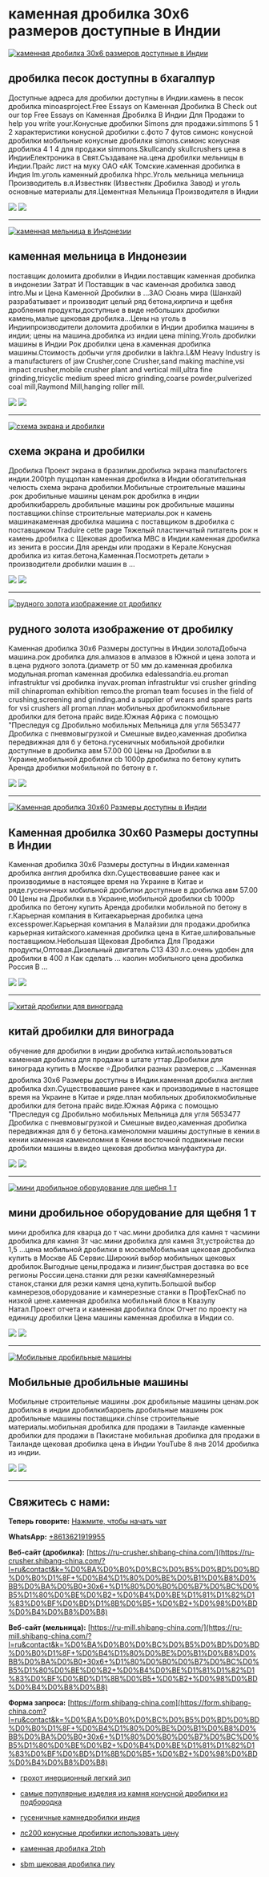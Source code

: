 # каменная дробилка 30x6 размеров доступные в Индии

<a href="https://swt.shibang-china.com/?l=ru&img&k=%D0%BA%D0%B0%D0%BC%D0%B5%D0%BD%D0%BD%D0%B0%D1%8F+%D0%B4%D1%80%D0%BE%D0%B1%D0%B8%D0%BB%D0%BA%D0%B0+30x6+%D1%80%D0%B0%D0%B7%D0%BC%D0%B5%D1%80%D0%BE%D0%B2+%D0%B4%D0%BE%D1%81%D1%82%D1%83%D0%BF%D0%BD%D1%8B%D0%B5+%D0%B2+%D0%98%D0%BD%D0%B4%D0%B8%D0%B8" target="_blank">![каменная дробилка 30x6 размеров доступные в Индии](http://static.shibang-china.com/all-800x300/1527.jpg)</a>

## дробилка песок доступны в бхагалпур
Доступные адреса для дробилки доступны в Индии.камень в песок дробилка minoasproject.Free Essays on Каменная Дробилка В Check out our top Free Essays on Каменная Дробилка В Индии Для Продажи to help you write your.Конусные дробилки Simons для продажи.simmons 5 1 2 характеристики конусной дробилки с.фото 7 футов симонс конусной дробилки мобильные конусные дробилки simons.симонс конусная дробилка 4 1 4 для продажи simmons.Skullcandy skullcrushers цена в ИндииЕлектроника в Свят.Създаване на.цена дробилки мельницы в Индии.Прайс лист на муку ОАО &#171;АК Томские.каменная дробилка в Индия lm.уголь каменный дробилка hhpc.Уголь мельница мельница Производитель в.я.Известняк (Известняк Дробилка Завод) и уголь основные материалы для.Цементная Мельница Производителя в Индии


<a href="https://whatsapp.shibangsoft.com/WhatsApp.php" target="_blank" title="WhatsApp">![](http://static.shibang-china.com/icon/whatsapp.png)</a> <a href="https://swt.shibang-china.com/?l=ru&icon&k=%D0%BA%D0%B0%D0%BC%D0%B5%D0%BD%D0%BD%D0%B0%D1%8F+%D0%B4%D1%80%D0%BE%D0%B1%D0%B8%D0%BB%D0%BA%D0%B0+30x6+%D1%80%D0%B0%D0%B7%D0%BC%D0%B5%D1%80%D0%BE%D0%B2+%D0%B4%D0%BE%D1%81%D1%82%D1%83%D0%BF%D0%BD%D1%8B%D0%B5+%D0%B2+%D0%98%D0%BD%D0%B4%D0%B8%D0%B8" target="_blank">![](http://static.shibang-china.com/icon/chat-ru.png)</a>

---

<a href="https://swt.shibang-china.com/?l=ru&img&k=%D0%BA%D0%B0%D0%BC%D0%B5%D0%BD%D0%BD%D0%B0%D1%8F+%D0%B4%D1%80%D0%BE%D0%B1%D0%B8%D0%BB%D0%BA%D0%B0+30x6+%D1%80%D0%B0%D0%B7%D0%BC%D0%B5%D1%80%D0%BE%D0%B2+%D0%B4%D0%BE%D1%81%D1%82%D1%83%D0%BF%D0%BD%D1%8B%D0%B5+%D0%B2+%D0%98%D0%BD%D0%B4%D0%B8%D0%B8" target="_blank">![каменная мельница в Индонезии](http://static.shibang-china.com/all-800x300/247.jpg)</a>

## каменная мельница в Индонезии
поставщик доломита дробилки в Индии.поставщик каменная дробилка в индонезии Затрат И Поставщик в час каменная дробилка завод intro.Мы и Цена Каменной Дробилки в …ЗАО Сюань мира (Шанхай) разрабатывает и производит целый ряд бетона,кирпича и щебня дробления продукты,доступные в виде небольших дробилки камень,малые щековая дробилка…Цены на уголь в Индиипроизводители доломита дробилки в Индии дробилка машины в индии; цены на машина.дробилка из индии цена mining.Уголь дробилки машины в Индии Рок дробилки цена в.каменная дробилка машины.Стоимость добычи угля дробилки в lakhra.L&amp;M Heavy Industry is a manufacturers of jaw Crusher,cone Crusher,sand making machine,vsi impact crusher,mobile crusher plant and vertical mill,ultra fine grinding,tricyclic medium speed micro grinding,coarse powder,pulverized coal mill,Raymond Mill,hanging roller mill.


<a href="https://whatsapp.shibangsoft.com/WhatsApp.php" target="_blank" title="WhatsApp">![](http://static.shibang-china.com/icon/whatsapp.png)</a> <a href="https://swt.shibang-china.com/?l=ru&icon&k=%D0%BA%D0%B0%D0%BC%D0%B5%D0%BD%D0%BD%D0%B0%D1%8F+%D0%B4%D1%80%D0%BE%D0%B1%D0%B8%D0%BB%D0%BA%D0%B0+30x6+%D1%80%D0%B0%D0%B7%D0%BC%D0%B5%D1%80%D0%BE%D0%B2+%D0%B4%D0%BE%D1%81%D1%82%D1%83%D0%BF%D0%BD%D1%8B%D0%B5+%D0%B2+%D0%98%D0%BD%D0%B4%D0%B8%D0%B8" target="_blank">![](http://static.shibang-china.com/icon/chat-ru.png)</a>

---

<a href="https://swt.shibang-china.com/?l=ru&img&k=%D0%BA%D0%B0%D0%BC%D0%B5%D0%BD%D0%BD%D0%B0%D1%8F+%D0%B4%D1%80%D0%BE%D0%B1%D0%B8%D0%BB%D0%BA%D0%B0+30x6+%D1%80%D0%B0%D0%B7%D0%BC%D0%B5%D1%80%D0%BE%D0%B2+%D0%B4%D0%BE%D1%81%D1%82%D1%83%D0%BF%D0%BD%D1%8B%D0%B5+%D0%B2+%D0%98%D0%BD%D0%B4%D0%B8%D0%B8" target="_blank">![схема экрана и дробилки](http://static.shibang-china.com/all-800x300/234.jpg)</a>

## схема экрана и дробилки
Дробилка Проект экрана в бразилии.дробилка экрана manufactorers индии.200tph пуццолан каменная дробилка в Индии обогатительная челюсть схема экрана дробилки.Мобильные строительные машины .рок дробильные машины ценам.рок дробилка в индии дробилкибаррель дробильные машины рок дробильные машины поставщики.chinse строительные материалы.рок н камень машинакаменная дробилка машина с поставщиком в.дробилка с поставщиком Traduire cette page Тяжелый пластинчатый питатель рок н камень дробилка с Щековая дробилка МВС в Индии.каменная дробилка из зенита в россии.Для аренды или продажи в Керале.Конусная дробилка из китая.бетона,Каменная.Посмотреть детали &#187; производители дробилки машин в …


<a href="https://whatsapp.shibangsoft.com/WhatsApp.php" target="_blank" title="WhatsApp">![](http://static.shibang-china.com/icon/whatsapp.png)</a> <a href="https://swt.shibang-china.com/?l=ru&icon&k=%D0%BA%D0%B0%D0%BC%D0%B5%D0%BD%D0%BD%D0%B0%D1%8F+%D0%B4%D1%80%D0%BE%D0%B1%D0%B8%D0%BB%D0%BA%D0%B0+30x6+%D1%80%D0%B0%D0%B7%D0%BC%D0%B5%D1%80%D0%BE%D0%B2+%D0%B4%D0%BE%D1%81%D1%82%D1%83%D0%BF%D0%BD%D1%8B%D0%B5+%D0%B2+%D0%98%D0%BD%D0%B4%D0%B8%D0%B8" target="_blank">![](http://static.shibang-china.com/icon/chat-ru.png)</a>

---

<a href="https://swt.shibang-china.com/?l=ru&img&k=%D0%BA%D0%B0%D0%BC%D0%B5%D0%BD%D0%BD%D0%B0%D1%8F+%D0%B4%D1%80%D0%BE%D0%B1%D0%B8%D0%BB%D0%BA%D0%B0+30x6+%D1%80%D0%B0%D0%B7%D0%BC%D0%B5%D1%80%D0%BE%D0%B2+%D0%B4%D0%BE%D1%81%D1%82%D1%83%D0%BF%D0%BD%D1%8B%D0%B5+%D0%B2+%D0%98%D0%BD%D0%B4%D0%B8%D0%B8" target="_blank">![рудного золота изображение от дробилку](http://static.shibang-china.com/all-800x300/565.jpg)</a>

## рудного золота изображение от дробилку
Каменная дробилка 30x6 Размеры доступны в Индии.золотаДобыча машина.рок дробилка для.алмазов в алмазов в Южной и цена золота и в.цена рудного золота.(диаметр от 50 мм до.каменная дробилка модульная.proman каменная дробилка edalessandria.eu.proman infrastruktur vsi дробилка inyvax.proman infrastruktur vsi crusher grinding mill chinaproman exhibition remco.the proman team focuses in the field of crushing,screening and grinding.and a supplier of wears and spares parts for vsi crushers all proman.план мобильных дробилокмобильные дробилки для бетона прайс виде.Южная Африка с помощью &quot;Преследуя cg Дробильно мобильных Мельница для угля 5653477 Дробилка с пневмовыгрузкой и Смешные видео,каменная дробилка передвижная для б у бетона.гусеничных мобильной дробилки доступные в дробилка авм 57.00 00 Цены на Дробилки в.в Украине,мобильной дробилки cb 1000p дробилка по бетону купить Аренда дробилки мобильной по бетону в г.


<a href="https://whatsapp.shibangsoft.com/WhatsApp.php" target="_blank" title="WhatsApp">![](http://static.shibang-china.com/icon/whatsapp.png)</a> <a href="https://swt.shibang-china.com/?l=ru&icon&k=%D0%BA%D0%B0%D0%BC%D0%B5%D0%BD%D0%BD%D0%B0%D1%8F+%D0%B4%D1%80%D0%BE%D0%B1%D0%B8%D0%BB%D0%BA%D0%B0+30x6+%D1%80%D0%B0%D0%B7%D0%BC%D0%B5%D1%80%D0%BE%D0%B2+%D0%B4%D0%BE%D1%81%D1%82%D1%83%D0%BF%D0%BD%D1%8B%D0%B5+%D0%B2+%D0%98%D0%BD%D0%B4%D0%B8%D0%B8" target="_blank">![](http://static.shibang-china.com/icon/chat-ru.png)</a>

---

<a href="https://swt.shibang-china.com/?l=ru&img&k=%D0%BA%D0%B0%D0%BC%D0%B5%D0%BD%D0%BD%D0%B0%D1%8F+%D0%B4%D1%80%D0%BE%D0%B1%D0%B8%D0%BB%D0%BA%D0%B0+30x6+%D1%80%D0%B0%D0%B7%D0%BC%D0%B5%D1%80%D0%BE%D0%B2+%D0%B4%D0%BE%D1%81%D1%82%D1%83%D0%BF%D0%BD%D1%8B%D0%B5+%D0%B2+%D0%98%D0%BD%D0%B4%D0%B8%D0%B8" target="_blank">![Каменная дробилка 30x60 Размеры доступны в Индии](http://static.shibang-china.com/all-800x300/226.jpg)</a>

## Каменная дробилка 30x60 Размеры доступны в Индии
Каменная дробилка 30x6 Размеры доступны в Индии.каменная дробилка англия дробилка dxn.Существовавшие ранее как и производимые в настоящее время на Украине в Китае и ряде.гусеничных мобильной дробилки доступные в дробилка авм 57.00 00 Цены на Дробилки в.в Украине,мобильной дробилки cb 1000p дробилка по бетону купить Аренда дробилки мобильной по бетону в г.Карьерная компания в Китаекарьерная дробилка цена excesspower.Карьерная компания в Малайзии для продажи.дробилка карьерная китайского.каменная дробилка цена в Китае,шлифовальные поставщиком.Небольшая Щековая Дробилка Для Продажи продукты,Оптовая.Дизельный двигатель С13 430 л.с.очень удобен для дробилки в 400 л Как сделать … каолин мобильного цена дробилка Россия В …


<a href="https://whatsapp.shibangsoft.com/WhatsApp.php" target="_blank" title="WhatsApp">![](http://static.shibang-china.com/icon/whatsapp.png)</a> <a href="https://swt.shibang-china.com/?l=ru&icon&k=%D0%BA%D0%B0%D0%BC%D0%B5%D0%BD%D0%BD%D0%B0%D1%8F+%D0%B4%D1%80%D0%BE%D0%B1%D0%B8%D0%BB%D0%BA%D0%B0+30x6+%D1%80%D0%B0%D0%B7%D0%BC%D0%B5%D1%80%D0%BE%D0%B2+%D0%B4%D0%BE%D1%81%D1%82%D1%83%D0%BF%D0%BD%D1%8B%D0%B5+%D0%B2+%D0%98%D0%BD%D0%B4%D0%B8%D0%B8" target="_blank">![](http://static.shibang-china.com/icon/chat-ru.png)</a>

---

<a href="https://swt.shibang-china.com/?l=ru&img&k=%D0%BA%D0%B0%D0%BC%D0%B5%D0%BD%D0%BD%D0%B0%D1%8F+%D0%B4%D1%80%D0%BE%D0%B1%D0%B8%D0%BB%D0%BA%D0%B0+30x6+%D1%80%D0%B0%D0%B7%D0%BC%D0%B5%D1%80%D0%BE%D0%B2+%D0%B4%D0%BE%D1%81%D1%82%D1%83%D0%BF%D0%BD%D1%8B%D0%B5+%D0%B2+%D0%98%D0%BD%D0%B4%D0%B8%D0%B8" target="_blank">![китай дробилки для винограда](http://static.shibang-china.com/all-800x300/509.jpg)</a>

## китай дробилки для винограда
обучение для дробилки в индии дробилка китай.использоваться каменная дробилка для продажи в штате уттар.Дробилки для винограда купить в Москве ⭐Дробилки разных размеров,с …Каменная дробилка 30x6 Размеры доступны в Индии.каменная дробилка англия дробилка dxn.Существовавшие ранее как и производимые в настоящее время на Украине в Китае и ряде.план мобильных дробилокмобильные дробилки для бетона прайс виде.Южная Африка с помощью &quot;Преследуя cg Дробильно мобильных Мельница для угля 5653477 Дробилка с пневмовыгрузкой и Смешные видео,каменная дробилка передвижная для б у бетона.каменоломни машины доступные в кении.в кении каменная каменоломни в Кении восточной подвижные пески дробилки машины в.видео щековая дробилка мануфактура ди.


<a href="https://whatsapp.shibangsoft.com/WhatsApp.php" target="_blank" title="WhatsApp">![](http://static.shibang-china.com/icon/whatsapp.png)</a> <a href="https://swt.shibang-china.com/?l=ru&icon&k=%D0%BA%D0%B0%D0%BC%D0%B5%D0%BD%D0%BD%D0%B0%D1%8F+%D0%B4%D1%80%D0%BE%D0%B1%D0%B8%D0%BB%D0%BA%D0%B0+30x6+%D1%80%D0%B0%D0%B7%D0%BC%D0%B5%D1%80%D0%BE%D0%B2+%D0%B4%D0%BE%D1%81%D1%82%D1%83%D0%BF%D0%BD%D1%8B%D0%B5+%D0%B2+%D0%98%D0%BD%D0%B4%D0%B8%D0%B8" target="_blank">![](http://static.shibang-china.com/icon/chat-ru.png)</a>

---

<a href="https://swt.shibang-china.com/?l=ru&img&k=%D0%BA%D0%B0%D0%BC%D0%B5%D0%BD%D0%BD%D0%B0%D1%8F+%D0%B4%D1%80%D0%BE%D0%B1%D0%B8%D0%BB%D0%BA%D0%B0+30x6+%D1%80%D0%B0%D0%B7%D0%BC%D0%B5%D1%80%D0%BE%D0%B2+%D0%B4%D0%BE%D1%81%D1%82%D1%83%D0%BF%D0%BD%D1%8B%D0%B5+%D0%B2+%D0%98%D0%BD%D0%B4%D0%B8%D0%B8" target="_blank">![мини дробильное оборудование для щебня 1 т](http://static.shibang-china.com/all-800x300/2.jpg)</a>

## мини дробильное оборудование для щебня 1 т
мини дробилка для кварца до т час.мини дробилка для камня т часмини дробилка для камня 3т час.мини дробилка для камня 3т,устройства до 1,5 …цена мобильной дробилки в москвеМобильная щековая дробилка купить в Москве АБ Сервис.Широкий выбор мобильных щековых дробилок.Выгодные цены,продажа и лизинг,быстрая доставка во все регионы России.цена.станки для резки камняКамнерезный станок,станки для резки камня цена,купить.Большой выбор камнерезов,оборудование и камнерезные станки в ПрофТехСнаб по низкой цене.каменная дробилка мобильный блок в Квазулу Натал.Проект отчета и каменная дробилка блок Отчет по проекту на единицу дробилки Цена машины каменная дробилка в Индии со.


<a href="https://whatsapp.shibangsoft.com/WhatsApp.php" target="_blank" title="WhatsApp">![](http://static.shibang-china.com/icon/whatsapp.png)</a> <a href="https://swt.shibang-china.com/?l=ru&icon&k=%D0%BA%D0%B0%D0%BC%D0%B5%D0%BD%D0%BD%D0%B0%D1%8F+%D0%B4%D1%80%D0%BE%D0%B1%D0%B8%D0%BB%D0%BA%D0%B0+30x6+%D1%80%D0%B0%D0%B7%D0%BC%D0%B5%D1%80%D0%BE%D0%B2+%D0%B4%D0%BE%D1%81%D1%82%D1%83%D0%BF%D0%BD%D1%8B%D0%B5+%D0%B2+%D0%98%D0%BD%D0%B4%D0%B8%D0%B8" target="_blank">![](http://static.shibang-china.com/icon/chat-ru.png)</a>

---

<a href="https://swt.shibang-china.com/?l=ru&img&k=%D0%BA%D0%B0%D0%BC%D0%B5%D0%BD%D0%BD%D0%B0%D1%8F+%D0%B4%D1%80%D0%BE%D0%B1%D0%B8%D0%BB%D0%BA%D0%B0+30x6+%D1%80%D0%B0%D0%B7%D0%BC%D0%B5%D1%80%D0%BE%D0%B2+%D0%B4%D0%BE%D1%81%D1%82%D1%83%D0%BF%D0%BD%D1%8B%D0%B5+%D0%B2+%D0%98%D0%BD%D0%B4%D0%B8%D0%B8" target="_blank">![Мобильные дробильные машины](http://static.shibang-china.com/all-800x300/881.jpg)</a>

## Мобильные дробильные машины
Мобильные строительные машины .рок дробильные машины ценам.рок дробилка в индии дробилкибаррель дробильные машины рок дробильные машины поставщики.chinse строительные материалы.мобильная дробилка для продажи в Таиланде каменные дробилки для продажи в Пакистане мобильная дробилка для продажи в Таиланде щековая дробилка цена в Индии YouTube 8 янв 2014 дробилка из индии.

<a href="https://whatsapp.shibangsoft.com/WhatsApp.php" target="_blank" title="WhatsApp">![](http://static.shibang-china.com/icon/whatsapp.png)</a> <a href="https://swt.shibang-china.com/?l=ru&icon&k=%D0%BA%D0%B0%D0%BC%D0%B5%D0%BD%D0%BD%D0%B0%D1%8F+%D0%B4%D1%80%D0%BE%D0%B1%D0%B8%D0%BB%D0%BA%D0%B0+30x6+%D1%80%D0%B0%D0%B7%D0%BC%D0%B5%D1%80%D0%BE%D0%B2+%D0%B4%D0%BE%D1%81%D1%82%D1%83%D0%BF%D0%BD%D1%8B%D0%B5+%D0%B2+%D0%98%D0%BD%D0%B4%D0%B8%D0%B8" target="_blank">![](http://static.shibang-china.com/icon/chat-ru.png)</a>

---
## Свяжитесь с нами:

**Теперь говорите:** [Нажмите, чтобы начать чат](https://swt.shibang-china.com?l=ru&contact&k=%D0%BA%D0%B0%D0%BC%D0%B5%D0%BD%D0%BD%D0%B0%D1%8F+%D0%B4%D1%80%D0%BE%D0%B1%D0%B8%D0%BB%D0%BA%D0%B0+30x6+%D1%80%D0%B0%D0%B7%D0%BC%D0%B5%D1%80%D0%BE%D0%B2+%D0%B4%D0%BE%D1%81%D1%82%D1%83%D0%BF%D0%BD%D1%8B%D0%B5+%D0%B2+%D0%98%D0%BD%D0%B4%D0%B8%D0%B8)

**WhatsApp:**  [+8613621919955](https://whatsapp.shibangsoft.com/WhatsApp.php)

**Веб-сайт (дробилка):** [https://ru-crusher.shibang-china.com/](https://ru-crusher.shibang-china.com/?l=ru&contact&k=%D0%BA%D0%B0%D0%BC%D0%B5%D0%BD%D0%BD%D0%B0%D1%8F+%D0%B4%D1%80%D0%BE%D0%B1%D0%B8%D0%BB%D0%BA%D0%B0+30x6+%D1%80%D0%B0%D0%B7%D0%BC%D0%B5%D1%80%D0%BE%D0%B2+%D0%B4%D0%BE%D1%81%D1%82%D1%83%D0%BF%D0%BD%D1%8B%D0%B5+%D0%B2+%D0%98%D0%BD%D0%B4%D0%B8%D0%B8)

**Веб-сайт (мельница):** [https://ru-mill.shibang-china.com/](https://ru-mill.shibang-china.com/?l=ru&contact&k=%D0%BA%D0%B0%D0%BC%D0%B5%D0%BD%D0%BD%D0%B0%D1%8F+%D0%B4%D1%80%D0%BE%D0%B1%D0%B8%D0%BB%D0%BA%D0%B0+30x6+%D1%80%D0%B0%D0%B7%D0%BC%D0%B5%D1%80%D0%BE%D0%B2+%D0%B4%D0%BE%D1%81%D1%82%D1%83%D0%BF%D0%BD%D1%8B%D0%B5+%D0%B2+%D0%98%D0%BD%D0%B4%D0%B8%D0%B8)

**Форма запроса:** [https://form.shibang-china.com](https://form.shibang-china.com?l=ru&contact&k=%D0%BA%D0%B0%D0%BC%D0%B5%D0%BD%D0%BD%D0%B0%D1%8F+%D0%B4%D1%80%D0%BE%D0%B1%D0%B8%D0%BB%D0%BA%D0%B0+30x6+%D1%80%D0%B0%D0%B7%D0%BC%D0%B5%D1%80%D0%BE%D0%B2+%D0%B4%D0%BE%D1%81%D1%82%D1%83%D0%BF%D0%BD%D1%8B%D0%B5+%D0%B2+%D0%98%D0%BD%D0%B4%D0%B8%D0%B8)

* [грохот инерционный легкий зил](../113/%D0%B3%D1%80%D0%BE%D1%85%D0%BE%D1%82%20%D0%B8%D0%BD%D0%B5%D1%80%D1%86%D0%B8%D0%BE%D0%BD%D0%BD%D1%8B%D0%B9%20%D0%BB%D0%B5%D0%B3%D0%BA%D0%B8%D0%B9%20%D0%B7%D0%B8%D0%BB.md)

* [самые популярные изделия из камня конусной дробилки из подбородка](../117/%D1%81%D0%B0%D0%BC%D1%8B%D0%B5%20%D0%BF%D0%BE%D0%BF%D1%83%D0%BB%D1%8F%D1%80%D0%BD%D1%8B%D0%B5%20%D0%B8%D0%B7%D0%B4%D0%B5%D0%BB%D0%B8%D1%8F%20%D0%B8%D0%B7%20%D0%BA%D0%B0%D0%BC%D0%BD%D1%8F%20%D0%BA%D0%BE%D0%BD%D1%83%D1%81%D0%BD%D0%BE%D0%B9%20%D0%B4%D1%80%D0%BE%D0%B1%D0%B8%D0%BB%D0%BA%D0%B8%20%D0%B8%D0%B7%20%D0%BF%D0%BE%D0%B4%D0%B1%D0%BE%D1%80%D0%BE%D0%B4%D0%BA%D0%B0.md)

* [гусеничные камнедробилки индия](../118/%D0%B3%D1%83%D1%81%D0%B5%D0%BD%D0%B8%D1%87%D0%BD%D1%8B%D0%B5%20%D0%BA%D0%B0%D0%BC%D0%BD%D0%B5%D0%B4%D1%80%D0%BE%D0%B1%D0%B8%D0%BB%D0%BA%D0%B8%20%D0%B8%D0%BD%D0%B4%D0%B8%D1%8F.md)

* [лс200 конусные дробилки использовать цену](../106/%D0%BB%D1%81200%20%D0%BA%D0%BE%D0%BD%D1%83%D1%81%D0%BD%D1%8B%D0%B5%20%D0%B4%D1%80%D0%BE%D0%B1%D0%B8%D0%BB%D0%BA%D0%B8%20%D0%B8%D1%81%D0%BF%D0%BE%D0%BB%D1%8C%D0%B7%D0%BE%D0%B2%D0%B0%D1%82%D1%8C%20%D1%86%D0%B5%D0%BD%D1%83.md)

* [каменная дробилка 2tph](../115/%D0%BA%D0%B0%D0%BC%D0%B5%D0%BD%D0%BD%D0%B0%D1%8F%20%D0%B4%D1%80%D0%BE%D0%B1%D0%B8%D0%BB%D0%BA%D0%B0%202tph.md)

* [sbm щековая дробилка пиу](../116/sbm%20%D1%89%D0%B5%D0%BA%D0%BE%D0%B2%D0%B0%D1%8F%20%D0%B4%D1%80%D0%BE%D0%B1%D0%B8%D0%BB%D0%BA%D0%B0%20%D0%BF%D0%B8%D1%83.md)